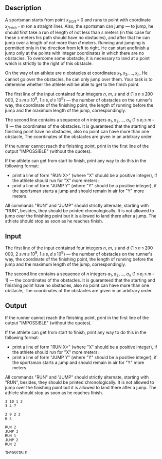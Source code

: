 ## Description

<div><p>A sportsman starts from point <span class="tex-span"><i>x</i><sub class="lower-index"><i>start</i></sub> = 0</span> and runs to point with coordinate <span class="tex-span"><i>x</i><sub class="lower-index"><i>finish</i></sub> = <i>m</i></span> (on a straight line). Also, the sportsman can jump — to jump, he should first take a run of length of not less than <span class="tex-span"><i>s</i></span> meters (in this case for these <span class="tex-span"><i>s</i></span> meters his path should have no obstacles), and after that he can jump over a length of not more than <span class="tex-span"><i>d</i></span> meters. Running and jumping is permitted only in the direction from left to right. He can <span class="tex-font-style-bf">start</span> and<span class="tex-font-style-bf">finish</span> a jump only at the points with integer coordinates in which there are <span class="tex-font-style-bf">no obstacles</span>. To overcome some obstacle, it is necessary to land at a point which is strictly to the right of this obstacle.</p><p>On the way of an athlete are <span class="tex-span"><i>n</i></span> obstacles at coordinates <span class="tex-span"><i>x</i><sub class="lower-index">1</sub>, <i>x</i><sub class="lower-index">2</sub>, ..., <i>x</i><sub class="lower-index"><i>n</i></sub></span>. He cannot go over the obstacles, he can only jump over them. Your task is to determine whether the athlete will be able to get to the finish point.</p></div><div class="input-specification"><p>The first line of the input containsd four integers <span class="tex-span"><i>n</i></span>, <span class="tex-span"><i>m</i></span>, <span class="tex-span"><i>s</i></span> and <span class="tex-span"><i>d</i></span> (<span class="tex-span">1 ≤ <i>n</i> ≤ 200 000</span>, <span class="tex-span">2 ≤ <i>m</i> ≤ 10<sup class="upper-index">9</sup></span>, <span class="tex-span">1 ≤ <i>s</i>, <i>d</i> ≤ 10<sup class="upper-index">9</sup></span>)&nbsp;— the number of obstacles on the runner's way, the coordinate of the finishing point, the length of running before the jump and the maximum length of the jump, correspondingly.</p><p>The second line contains a sequence of <span class="tex-span"><i>n</i></span> integers <span class="tex-span"><i>a</i><sub class="lower-index">1</sub>, <i>a</i><sub class="lower-index">2</sub>, ..., <i>a</i><sub class="lower-index"><i>n</i></sub></span> (<span class="tex-span">1 ≤ <i>a</i><sub class="lower-index"><i>i</i></sub> ≤ <i>m</i> - 1</span>)&nbsp;— the coordinates of the obstacles. It is guaranteed that the starting and finishing point have no obstacles, also no point can have more than one obstacle, The coordinates of the obstacles are given in an arbitrary order.</p></div><div class="output-specification"><p>If the runner cannot reach the finishing point, print in the first line of the output "<span class="tex-font-style-tt">IMPOSSIBLE</span>" (without the quotes).</p><p>If the athlete can get from start to finish, print any way to do this in the following format:</p><ul> <li> print a line of form "<span class="tex-font-style-tt">RUN X</span>&gt;" (where "<span class="tex-font-style-tt">X</span>" should be a positive integer), if the athlete should run for "<span class="tex-font-style-tt">X</span>" more meters; </li><li> print a line of form "<span class="tex-font-style-tt">JUMP Y</span>" (where "<span class="tex-font-style-tt">Y</span>" should be a positive integer), if the sportsman starts a jump and should remain in air for "<span class="tex-font-style-tt">Y</span>" more meters. </li></ul><p>All commands "<span class="tex-font-style-tt">RUN</span>" and "<span class="tex-font-style-tt">JUMP</span>" should strictly alternate, starting with "<span class="tex-font-style-tt">RUN</span>", besides, they should be printed chronologically. It is not allowed to jump over the finishing point but it is allowed to land there after a jump. The athlete should stop as soon as he reaches finish.</p></div>

## Input

<p>The first line of the input containsd four integers <span class="tex-span"><i>n</i></span>, <span class="tex-span"><i>m</i></span>, <span class="tex-span"><i>s</i></span> and <span class="tex-span"><i>d</i></span> (<span class="tex-span">1 ≤ <i>n</i> ≤ 200 000</span>, <span class="tex-span">2 ≤ <i>m</i> ≤ 10<sup class="upper-index">9</sup></span>, <span class="tex-span">1 ≤ <i>s</i>, <i>d</i> ≤ 10<sup class="upper-index">9</sup></span>)&nbsp;— the number of obstacles on the runner's way, the coordinate of the finishing point, the length of running before the jump and the maximum length of the jump, correspondingly.</p><p>The second line contains a sequence of <span class="tex-span"><i>n</i></span> integers <span class="tex-span"><i>a</i><sub class="lower-index">1</sub>, <i>a</i><sub class="lower-index">2</sub>, ..., <i>a</i><sub class="lower-index"><i>n</i></sub></span> (<span class="tex-span">1 ≤ <i>a</i><sub class="lower-index"><i>i</i></sub> ≤ <i>m</i> - 1</span>)&nbsp;— the coordinates of the obstacles. It is guaranteed that the starting and finishing point have no obstacles, also no point can have more than one obstacle, The coordinates of the obstacles are given in an arbitrary order.</p>

## Output

<p>If the runner cannot reach the finishing point, print in the first line of the output "<span class="tex-font-style-tt">IMPOSSIBLE</span>" (without the quotes).</p><p>If the athlete can get from start to finish, print any way to do this in the following format:</p><ul> <li> print a line of form "<span class="tex-font-style-tt">RUN X</span>&gt;" (where "<span class="tex-font-style-tt">X</span>" should be a positive integer), if the athlete should run for "<span class="tex-font-style-tt">X</span>" more meters; </li><li> print a line of form "<span class="tex-font-style-tt">JUMP Y</span>" (where "<span class="tex-font-style-tt">Y</span>" should be a positive integer), if the sportsman starts a jump and should remain in air for "<span class="tex-font-style-tt">Y</span>" more meters. </li></ul><p>All commands "<span class="tex-font-style-tt">RUN</span>" and "<span class="tex-font-style-tt">JUMP</span>" should strictly alternate, starting with "<span class="tex-font-style-tt">RUN</span>", besides, they should be printed chronologically. It is not allowed to jump over the finishing point but it is allowed to land there after a jump. The athlete should stop as soon as he reaches finish.</p>





```input1
3 10 1 3
3 4 7

```




```input2
2 9 2 3
6 4

```




```output1
RUN 2
JUMP 3
RUN 1
JUMP 2
RUN 2

```




```output2
IMPOSSIBLE

```


